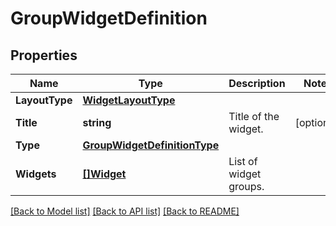 # GroupWidgetDefinition

## Properties

Name | Type | Description | Notes
------------ | ------------- | ------------- | -------------
**LayoutType** | [**WidgetLayoutType**](WidgetLayoutType.md) |  | 
**Title** | **string** | Title of the widget. | [optional] 
**Type** | [**GroupWidgetDefinitionType**](GroupWidgetDefinitionType.md) |  | 
**Widgets** | [**[]Widget**](Widget.md) | List of widget groups. | 

[[Back to Model list]](../README.md#documentation-for-models) [[Back to API list]](../README.md#documentation-for-api-endpoints) [[Back to README]](../README.md)


